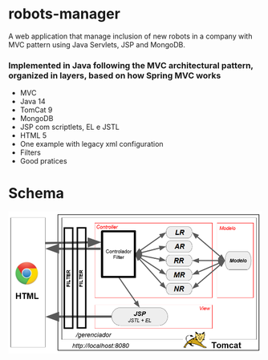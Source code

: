 # robots-manager
A web application that manage inclusion of new robots in a company with MVC pattern using Java Servlets, JSP and MongoDB.

### Implemented in Java following the MVC architectural pattern, organized in layers, based on how Spring MVC works

- MVC
- Java 14
- TomCat 9
- MongoDB
- JSP com scriptlets, EL e JSTL
- HTML 5
- One example with legacy xml configuration 
- Filters
- Good pratices

# Schema

![](https://github.com/gregoriLima/robots-manager/blob/master/Schema.png)
